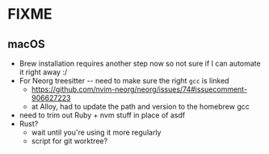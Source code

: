 # FIXME

## macOS
- Brew installation requires another step now so not sure if I can automate it right away :/
- For Neorg treesitter -- need to make sure the right `gcc` is linked
  - https://github.com/nvim-neorg/neorg/issues/74#issuecomment-906627223
  - at Alloy, had to update the path and version to the homebrew gcc
- need to trim out Ruby + nvm stuff in place of asdf
- Rust?
  - wait until you're using it more regularly
  - script for git worktree?
